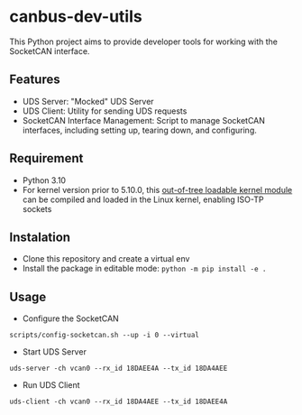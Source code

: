 # canbus-dev-utils

This Python project aims to provide developer tools for working with the SocketCAN interface. 

## Features
- UDS Server: "Mocked" UDS Server
- UDS Client: Utility for sending UDS requests
- SocketCAN Interface Management: Script to manage SocketCAN interfaces, including setting up, tearing down, and configuring.

## Requirement

- Python 3.10
- For kernel version prior to 5.10.0, this [out-of-tree loadable kernel module](https://github.com/hartkopp/can-isotp) can be compiled and loaded in the Linux kernel, enabling ISO-TP sockets

## Instalation
- Clone this repository and create a virtual env
- Install the package in editable mode: `python -m pip install -e .`

## Usage
- Configure the SocketCAN
```
scripts/config-socketcan.sh --up -i 0 --virtual
```

- Start UDS Server
```
uds-server -ch vcan0 --rx_id 18DAEE4A --tx_id 18DA4AEE
```

- Run UDS Client
```
uds-client -ch vcan0 --rx_id 18DA4AEE --tx_id 18DAEE4A
```
